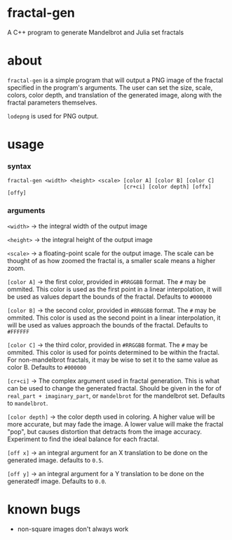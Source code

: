 # fractal-gen
A C++ program to generate Mandelbrot and Julia set fractals

# about

`fractal-gen` is a simple program that will output a PNG image of the
fractal specified in the program's arguments. The user can set the size,
scale, colors, color depth, and translation of the generated image, along
with the fractal parameters themselves.

`lodepng` is used for PNG output.

# usage

### syntax

```
fractal-gen <width> <height> <scale> [color A] [color B] [color C]
                                     [cr+ci] [color depth] [offx] [offy]
```

### arguments

`<width>`  -> the integral width of the output image

`<height>` -> the integral height of the output image

`<scale>`  -> a floating-point scale for the output image. The scale can
              be thought of as how zoomed the fractal is, a smaller scale
              means a higher zoom.

`[color A]` -> the first color, provided in `#RRGGBB` format. The `#` may
               be ommited. This color is used as the first point in a
               linear interpolation, it will be used as values depart
               the bounds of the fractal. Defaults to `#000000`

`[color B]` -> the second color, provided in `#RRGGBB` format. The `#` may
               be ommited. This color is used as the second point in a
               linear interpolation, it will be used as values approach
               the bounds of the fractal. Defaults to `#FFFFFF`

`[color C]` -> the third color, provided in `#RRGGBB` format. The `#` may
               be ommited. This color is used for points determined to
               be within the fractal. For non-mandelbrot fractals, it
               may be wise to set it to the same value as color B.
               Defaults to `#000000`

`[cr+ci]`   -> The complex argument used in fractal generation. This is
               what can be used to change the generated fractal. Should
               be given in the for of `real_part + imaginary_part`, or
               `mandelbrot` for the mandelbrot set. Defaults to
               `mandelbrot`.

`[color depth]` -> the color depth used in coloring. A higher value will
                  be more accurate, but may fade the image. A lower value
                  will make the fractal "pop", but causes distortion that
                  detracts from the image accuracy. Experiment to find
                  the ideal balance for each fractal.

`[off x]` -> an integral argument for an X translation to be done on
             the generated image. defaults to `0.5`.

`[off y]` -> an integral argument for a Y translation to be done on the
             generatedf image. Defaults to `0.0`.

# known bugs

* non-square images don't always work


